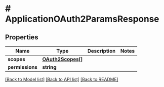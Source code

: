 # # ApplicationOAuth2ParamsResponse

## Properties

Name | Type | Description | Notes
------------ | ------------- | ------------- | -------------
**scopes** | [**OAuth2Scopes[]**](OAuth2Scopes.md) |  |
**permissions** | **string** |  |

[[Back to Model list]](../../README.md#models) [[Back to API list]](../../README.md#endpoints) [[Back to README]](../../README.md)
